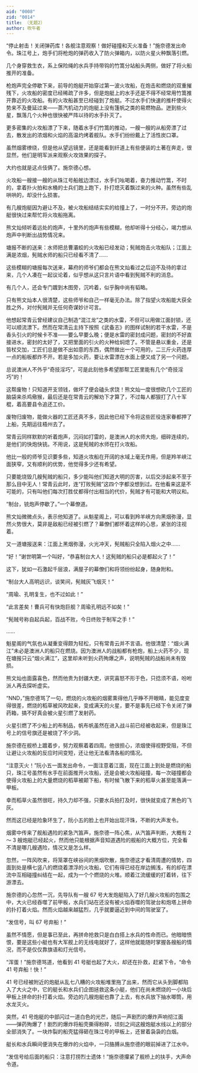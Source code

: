 ```yaml
---
aid: "0008"
zid: "0014"
title: （无题2）
author: 吹牛者
---
```


“停止射击！关闭弹药库！各舰注意观察！做好碰撞和灭火准备！”施奈德发出命令。珠江号上，炮手们将枪炮的弹药收入了防火弹箱内，以防火星火种飘落引燃。

几个身穿救生衣，系上保险绳的水兵手持带钩的竹篙分站船头两侧，做好了将火船推开的准备。

枪炮声完全停歇下来，前导的炮艇开始穿过第一波火攻船，在炮击和燃烧的双重摧残下，火攻船的密度已经稀疏了许多，但是炮艇上的水手还是不得不经常用竹篙推开靠近的火攻船。有的火攻船甚至已经碰到了炮艇。不过水手们快速的推杆使得火势来不及曼延过来――蒸汽机动力的炮艇上没有篷帆之类的易燃物品。迸到些火星，飘落几个火种也很快被严阵以待的水手扑灭了。

更多密集的火攻船漂了下来，随着水手们竹篙的推动，一艘一艘的从船旁漂了过去，散发出的浓烟和火焰的高温灼烤着舰队。水手们纷纷戴上了活性炭口罩。

虽然烟雾缭绕，但是他从望远镜里，还是能看到纤道上有些便装的土著在奔走，很显然，他们是明军派来观察火攻效果的探子。

大约也就是这点伎俩了。施奈德心想。

火攻船一艘接一艘的从珠江号船舷边漂过，水手们吆喝着，奋力推动竹篙，不时的，拿着扑火拍和水桶的士兵们跑上跑下，扑打熄灭着飘过来的火种。虽然有些乱哄哄的，却没什么损害。

有几艘炮艇因为避让不及，被火攻船结结实实的给撞上了，一时分不开。旁边的炮艇很快过来帮忙将火攻船拖离。

熊文灿倾听着远处的炮声，十里外的炮声有些模糊，他却听得十分经心，竭力想从炮声中判断出战势情况来。

塘报不断的送来：水师把总曹灞蛟的火攻船已经发动；髡贼炮击火攻船队；江面上满是浓烟，髡贼水师的船只已经看不清了……

这些模糊的塘报每次送来，幕府的师爷们都会在熊文灿看过之后迫不及待的拿过来，几个人凑在一起议论着，似乎想从这只言片语中看到髡贼不利的消息。

有几个人，还会专门踱到木图旁，沉吟着，似乎胸中尚有韬略。

只有熊文灿本人很清楚，这些师爷和自己一样毫无办法。除了指望火攻船能大获全胜之外，对付髡贼并无任何奇谋妙计可言。

他想起常青云曾经建议自己制造“混江龙”之类的水雷，不但可以用做江面封锁，还可以顺流漂下。然而在常清云主持下按照《武备志》的图样试制的若干水雷，不是香头引火的时候卡不准――要么早要么晚；便是水雷的密封成问题，密封的不好直接进水，密封的太好了，又把里面的引火的火种给焖熄了。不管是悬以重金，还是笞杖交加，工匠们总是做不出如意的东西，偶然做出一个可用的，二三斤火药连厚一点的船板都炸不开。若是多加火药，要让水雷漂在水面上便又成了另一个问题。

总说澳洲人不外乎“奇技淫巧”，可是此刻他多希望那帮工匠里能有几个“奇技淫巧”的！

这帮废物！只知道开支领钱，做坏了便会磕头求饶！熊文灿一度很想砍几个工匠的脑袋来杀鸡儆猴，最后还是在常青云的解劝下才算了，不过每人都狠打了八十军棍，着高要县令追还工价。

废物归废物，能做火器的工匠还真不多，因此他已经下令将这些匠役连家眷都押了上船，先期运往梧州去了。

常青云同样默默的听着炮声，沉闷如打雷的，是澳洲人的水师大炮，细碎连续的，是他们的快炮快铳。不用说，这是髡贼的水师在打火攻船。

他比一般的师爷见识要多些，知道火攻船在开阔的水域上毫无作用，但是羚羊峡江面狭窄，又有顺利的优势，他觉得多少还有希望。

只要能烧毁几艘髡贼的船只，多少能叫他们知道大明的厉害，以后交涉起来不至于那么目中无人！常青云此时，连“打败髡贼”这四个字都没想到过。在他看来这是不可能的，只有叫他们每次打胜仗都得付出相当的代价，髡贼才有可能和大明议和。

“制台，铳炮声停歇了。”一个幕僚道。

熊文灿微微点头，表示他知道了。从魁星阁上，可以看到羚羊峡方向黑烟弥漫，显然火势很大，莫非是敌船已经被引燃了？幕僚们都怀着这样的心思，紧张的注视着。

又一道塘报送来：江面上黑烟弥漫，火光冲天，髡贼船只全陷入烟火之中……

“好！”谢世明第一个叫好，“恭喜制台大人！这髡贼的船只必是都起火了！”

这下，犹如一石激起千层浪，满屋子的幕僚们和将领纷纷起身，随身附和。

“制台大人高明远识，谈笑间，髡贼灰飞烟灭！”

“周瑜、孔明复生，也不过如此！”

“此言差矣！曹兵可有快炮巨舰？周瑜孔明远不如矣！”

“髡贼号称自起兵起，百战不败，今日终败于制军之手！”

……

魁星阁的气氛也从凝重变得颇为轻松，只有常青云并不言语。他很清楚：“烟火满江”未必是澳洲人的船只在燃烧。因为澳洲人的战船都有枪炮，船上火药不少，现在塘报只云“烟火满江”，这里却未听到火药殉爆之声，说明髡贼的战船尚未有毁损。

熊文灿也面露喜色，然而他贵为封疆大吏，讲究喜怒不形于色，只捻须不语，吩咐派人再去探听虚实。

“NND，”施奈德骂了一句，燃烧的火攻船的烟雾熏得他几乎睁不开眼睛，能见度变得很差，燃烧的稻草被风吹起来，变成满天的火星，要不是事先已经下令关闭了弹药箱，搞不好真会被火星引燃了发射药。

火星引燃了不少船上的布制品，帆布帆虽然在进入战斗前已经被收起来，但是珠江号上的信号旗还是被烧了不少洞。

施奈德在舰桥上踱着步，努力观察着着四周。他很担心，浓烟使得视野受阻，不但让避让火攻船的反应时间变短，还让他无法看清各船的情况。

“注意灭火！”阮小五一面发出命令，一面注意着江面，现在江面上到处是燃烧的船只，珠江号虽然有水手在前面推开火攻船，还是会被火攻船碰撞，每一次碰撞都会使得火攻船上的大量燃烧的稻草被颠下船，有时候飞散下来的稻草火甚至能落满一甲板。

幸而稻草火虽然很旺，持久力却不强，只要水兵拍打及时，很快就变成了黑色的飞灰。

然而这已经是险象环生了，阮小五的脸上也开始出现汗珠，不断的大声发令。

烟雾中传来了舰船遇险的紧急汽笛声，施奈德一阵心焦，从汽笛声判断，大概有 2 ～ 3 艘炮艇已经起火，然而他只能根据声音知道遇险的舰船的大概方位，完全看不清是哪几艘遇险，情况又是怎么样。

忽然，一阵风吹来，将笼罩在峡谷间的黑烟吹散，施奈德这才看清周遭的情势，四面到处是横七竖八的燃烧着漂浮的火攻船，它们有得已经在岸边搁浅，有的却在漂流中互相碰撞纠结在一起，成为一个个燃烧的火堆。顺着江流缓缓的打着转，往下游漂去。

施奈德的心忽然一沉，先导队有一艘 67 号大发炮艇陷入了好几艘火攻船的包围之中，大火已经吞噬了前甲板，水兵们站在还没有被火焰吞噬的驾驶台和炮塔上拼命的扑打着火焰。然而火焰越来越猛烈，几乎就要逼近到中间的驾驶室了。

“发信号，叫 67 号弃船！”

虽然不情愿，但是事已至此，再拼命抢救只是白白搭上水兵的性命而已。他暗暗愤恨，要是这些小艇也有大军舰上的无线电就好了，这样他就能随时掌握各艘船的情况，而不是仅仅靠旗语和灯光信号。

“浑蛋！”施奈德骂道，他看到 41 号艇也起了大火，却还在扑救，赶紧下令，“命令 41 号弃船！快！”

41 号已经被附近的炮艇从乱七八糟的火攻船堆里拖了出来，然而它从头到脚都陷入了大火之中，它的艇长和水兵们企图拯救这条小艇，他们在尚未燃烧的一小块后甲板上拼命的扑打着火焰。旁边的几艘炮艇也靠了上去，有水兵放下抽水唧筒，用水龙灭火。

突然，41 号炮艇的中部闪过一道白色的光芒，随后一声剧烈的爆炸声响彻江面――弹药殉爆了！剧烈的爆炸将船壳撕得粉碎，顷刻之间这艘炮艇水线以上的部分全部消失了。一块炸裂的船壳猛得砸在珠江号的甲板上，还冒着袅袅的白烟。

艇长和水兵瞬间便消失在爆炸的火焰中，一只胳膊从施奈德的眼前掉进了江水中。

“发信号给后面的船只：注意打捞烈士遗体！”施奈德攥紧了舰桥上的扶手，大声命令道。
